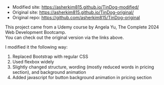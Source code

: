 - Modified site: https://asherkim815.github.io/TinDog-modified/
- Original site: https://asherkim815.github.io/TinDog-original/
- Original repo: https://github.com/asherkim815/TinDog-original

This project came from a Udemy course by Angela Yu, The Complete 2024 Web Development Bootcamp.\
You can check out the original version via the links above.

I modified it the following way:

1. Replaced Bootstrap with regular CSS
2. Used flexbox widely
3. Slightly changed structure, wording (mostly reduced words in pricing section), and background animation
4. Added javascript for button background animation in pricing section
